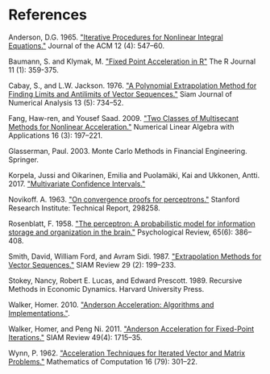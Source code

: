 
# References

Anderson, D.G. 1965. ["Iterative Procedures for Nonlinear Integral Equations."](https://dl.acm.org/citation.cfm?id=321305) Journal of the ACM 12 (4): 547–60.

Baumann, S. and Klymak, M. ["Fixed Point Acceleration in R"](https://cran.r-project.org/package=FixedPoint) The R Journal 11 (1): 359-375.

Cabay, S., and L.W. Jackson. 1976. ["A Polynomial Extrapolation Method for Finding Limits and Antilimits of Vector Sequences."](https://epubs.siam.org/doi/10.1137/0713060) Siam Journal of Numerical Analysis 13 (5): 734–52.

Fang, Haw-ren, and Yousef Saad. 2009. ["Two Classes of Multisecant Methods for Nonlinear Acceleration."](https://onlinelibrary.wiley.com/doi/abs/10.1002/nla.617) Numerical Linear Algebra with Applications 16 (3): 197–221.

Glasserman, Paul. 2003. Monte Carlo Methods in Financial Engineering. Springer.

Korpela, Jussi and Oikarinen, Emilia and Puolamäki, Kai and Ukkonen, Antti. 2017.  ["Multivariate Confidence Intervals."](https://arxiv.org/abs/1701.05763?fbclid=IwAR2TppxqYEDHFf3XiPNMW-ndu79WcVkKQ_l-kr2sdrt7f2jfJUumZGYQrHQ)

Novikoff. A. 1963. ["On convergence proofs for perceptrons."](http://www.dtic.mil/dtic/tr/fulltext/u2/298258.pdf) Stanford Research Institute: Technical Report, 298258.

Rosenblatt, F. 1958. ["The perceptron: A probabilistic model for information storage and organization in the brain."](http://citeseerx.ist.psu.edu/viewdoc/download?doi=10.1.1.335.3398&rep=rep1&type=pdf) Psychological Review, 65(6): 386–408.

Smith, David, William Ford, and Avram Sidi. 1987. ["Extrapolation Methods for Vector Sequences."](https://epubs.siam.org/doi/abs/10.1137/1029042) SIAM Review 29 (2): 199–233.

Stokey, Nancy, Robert E. Lucas, and Edward Prescott. 1989. Recursive Methods in Economic Dynamics. Harvard University Press.

Walker, Homer. 2010. ["Anderson Acceleration: Algorithms and Implementations."](https://users.wpi.edu/~walker/Papers/anderson_accn_algs_imps.pdf).

Walker, Homer, and Peng Ni. 2011. ["Anderson Acceleration for Fixed-Point Iterations."](https://epubs.siam.org/doi/10.1137/10078356X) SIAM Review 49(4): 1715–35.

Wynn, P. 1962. ["Acceleration Techniques for Iterated Vector and Matrix Problems."](https://www.jstor.org/stable/2004051) Mathematics of Computation 16 (79): 301–22.
